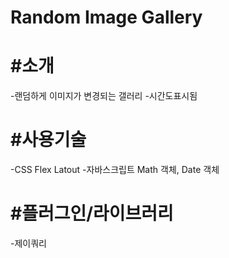 # Random Image Gallery


# #소개
-랜덤하게 이미지가 변경되는 갤러리
-시간도표시됨

# #사용기술
-CSS Flex Latout
-자바스크립트 Math 객체, Date 객체

# #플러그인/라이브러리
-제이쿼리
